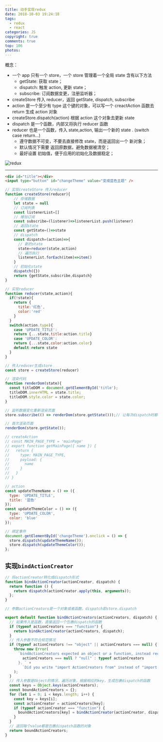 ```yaml
---
title: 动手实现redux
date: 2018-10-03 19:24:18
tags:
  - redux
  - react
categories: JS
copyright: true
comments: true
top: 106
photos:
---
```


概念：

- 一个 app 只有一个 store，一个 store 管理着一个全局 state 含有以下方法
  - getState: 获取 state；
  - dispatch: 触发 action, 更新 state；
  - subscribe: 订阅数据变更，注册监听器；
- createStore 传入 reducer，返回 getState, dispatch, subscribe
- action 是一个至少有 type 这个键的对象，可以写一个 creactAction 函数去 return 生成 action 对象
- createStore.dispatch(action) 根据 action 这个对象去更新 state
- dispatch 是一个函数，内部又将执行 reducer 函数
- reducer 也是一个函数，传入 state,action, 输出一个新的 state . (switch case return…)
  - 遵守数据不可变，不要去直接修改 state，而是返回出一个 新对象；
  - 默认情况下需要 返回原数据，避免数据被清空；
  - 最好设置 初始值，便于应用的初始化及数据稳定；

![redux](http://cdn.mydearest.cn/blog/images/redux.png)

---

<!-- more -->

```html
<div id="title"></div>
<input type="button" id="changeTheme" value="变成蓝色主题" />
```

```javascript
// 实现createStore 传入reducer
function createStore(reducer){
    // 存储数据
    let state = null
    // 订阅列表
    const listenerList=[]
    // 增加订阅
    const subscribe=(listener)=>listenerList.push(listener)
    // 返回state
    const getState=()=>state
    // dispatch
    const dispatch=(action)=>{
      // 新的state
      state=reducer(state,action)
      // 遍历执行
      listenerList.forEach(item)=>item()
    }
    // 初始化state
    dispatch({})
    return {getState,subscribe,dispatch}
}

// 实现reducer
function reducer(state,action){
  if(!state){
    return {
      title:'红色',
      color:'red'
    }
  }
  switch(action.type){
    case 'UPDATE_TITLE':
    return {...state,title:action.title}
    case 'UPDATE_COLOR':
    return {...state,color:action.color}
    default:return state
  }
}

// 传入reducer生成store
const store = createStore(reducer)

// 渲染代码
function renderDom(state){
  const titleDOM = document.getElementById('title');
  titleDOM.innerHTML = state.title;
  titleDOM.style.color = state.color;
}

// 监听数据变化重新渲染页面
store.subscribe(() => renderDom(store.getState()));// 让每次dispatch时都会执行传入的这个函数，渲染页面

// 首次渲染页面
renderDom(store.getState());

// createAction
// const MAIN_PAGE_TYPE = 'mainPage'
// export function getMainPage({ name }) {
//   return {
//     type: MAIN_PAGE_TYPE,
//     payload: {
//       name
//     }
//   }
// }

// action
const updateThemeName = () => ({
  type: 'UPDATE_TITLE',
  title: '蓝色'
});
const updateThemeColor = () => ({
  type: 'UPDATE_COLOR',
  color: 'blue'
});

// 绑定事件
document.getElementById('changeTheme').onclick = () => {
  store.dispatch(updateThemeName());
  store.dispatch(updateThemeColor());
};
```

## 实现`bindActionCreator`

```js
// 将actionCreator转化成dispatch形式
function bindActionCreator(actionCreator, dispatch) {
  return function () {
    return dispatch(actionCreator.apply(this, arguments));
  };
}

// 参数actionCreators是一个对象或者函数，dispatch即store.dispatch

export default function bindActionCreators(actionCreators, dispatch) {
  // 如果传入是函数，直接返回一个包裹dispatch的函数
  if (typeof actionCreators === "function") {
    return bindActionCreator(actionCreators, dispatch);
  }
  // 传入参数不符合规范情况
  if (typeof actionCreators !== "object" || actionCreators === null) {
    throw new Error(
      `bindActionCreators expected an object or a function, instead received ${
        actionCreators === null ? "null" : typeof actionCreators
      }. ` +
        `Did you write "import ActionCreators from" instead of "import * as ActionCreators from"?`
    );
  }
  // 传入参数是Object的情况，遍历对象，根据相应的key，生成包裹dispatch的函数
  const keys = Object.keys(actionCreators);
  const boundActionCreators = {};
  for (let i = 0; i < keys.length; i++) {
    const key = keys[i];
    const actionCreator = actionCreators[key];
    if (typeof actionCreator === "function") {
      boundActionCreators[key] = bindActionCreator(actionCreator, dispatch);
    }
  }
  // 返回每个value都是包裹dispatch函数的对象
  return boundActionCreators;
}
```
